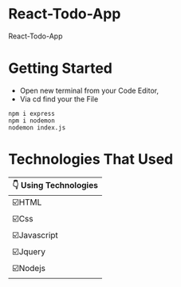 # React-Todo-App
 React-Todo-App


# Getting Started
- Open new terminal from your Code Editor,
- Via cd find your the File 
```
npm i express
npm i nodemon
nodemon index.js
```

# Technologies That Used
|:point_down: Using Technologies|
|------------------|
|:ballot_box_with_check:HTML              |
|:ballot_box_with_check:Css               |
|:ballot_box_with_check:Javascript        |
|:ballot_box_with_check:Jquery            |
|:ballot_box_with_check:Nodejs            |
